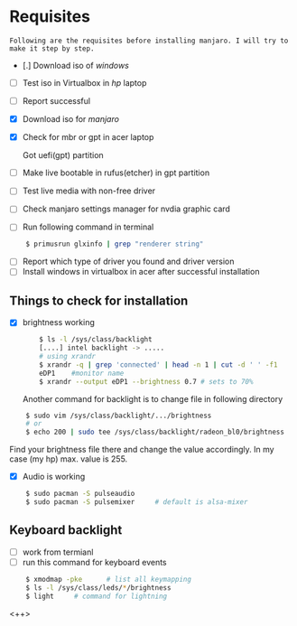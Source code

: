 # Requisites

	Following are the requisites before installing manjaro. I will try to make it step by step.

- [.] Download iso of *windows*
- [ ] Test iso in Virtualbox in *hp* laptop
- [ ] Report successful
- [X] Download iso for *manjaro*
- [X] Check for mbr or gpt in acer laptop

	Got uefi(gpt) partition

- [ ] Make live bootable in rufus(etcher) in gpt partition
- [ ] Test live media with non-free driver
- [ ] Check manjaro settings manager for nvdia graphic card
- [ ] Run following command in terminal

```bash
	$ primusrun glxinfo | grep "renderer string"
```
- [ ] Report which type of driver you found and driver version
- [ ] Install windows in virtualbox in acer after successful installation

## Things to check for installation

- [X] brightness working
	```sh
		$ ls -l /sys/class/backlight
		[....] intel backlight -> .....
		# using xrandr
		$ xrandr -q | grep 'connected' | head -n 1 | cut -d ' ' -f1
		eDP1	#monitor name
		$ xrandr --output eDP1 --brightness 0.7	# sets to 70%
	```
	Another command for backlight is to change file in following directory

```sh
	$ sudo vim /sys/class/backlight/.../brightness
	# or
	$ echo 200 | sudo tee /sys/class/backlight/radeon_bl0/brightness
```

Find your brightness file there and change the value accordingly. In my case (my hp) max. value is 255.

- [X] Audio is working
```sh
	$ sudo pacman -S pulseaudio
	$ sudo pacman -S pulsemixer		# default is alsa-mixer
```

## Keyboard backlight

- [ ] work from termianl
- [ ] run this command for keyboard events
```sh
	$ xmodmap -pke		# list all keymapping
	$ ls -l /sys/class/leds/*/brightness
	$ light		# command for lightning
```

<++>

